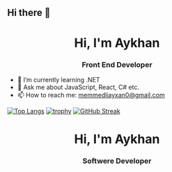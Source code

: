 ## Hi there 👋

<h1 align="center"> Hi, I'm Aykhan</h1>
<h3 align="center">Front End Developer</h3>
   
- 🌱 I’m currently learning .NET
- 💬 Ask me about JavaScript, React, C# etc.
- 📫 How to reach me: memmedliayxan0@gmail.com

[![Top Langs](https://github-readme-stats.vercel.app/api/top-langs/?username=ayxan65&layout=donut)](https://github.com/anuraghazra/github-readme-stats)
[![trophy](https://github-profile-trophy.vercel.app/?username=ayxan65)](https://github.com/ryo-ma/github-profile-trophy)
[![GitHub Streak](https://streak-stats.demolab.com/?user=ayxan65)](https://git.io/streak-stats)<h1 align="center"> Hi, I'm Aykhan</h1>
<h3 align="center">Softwere Developer</h3>
   


<!--
**AyxanMammadlidev/AyxanMammadlidev** is a ✨ _special_ ✨ repository because its `README.md` (this file) appears on your GitHub profile.

Here are some ideas to get you started:

- 🔭 I’m currently working on ...
- 🌱 I’m currently learning ...
- 👯 I’m looking to collaborate on ...
- 🤔 I’m looking for help with ...
- 💬 Ask me about ...
- 📫 How to reach me: ...
- 😄 Pronouns: ...
- ⚡ Fun fact: ...
-->

